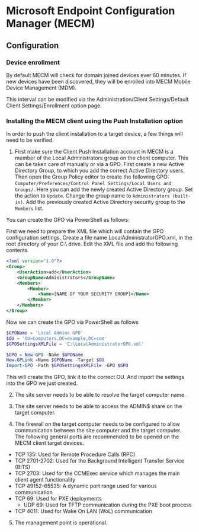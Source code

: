 # Microsoft Endpoint Configuration Manager (MECM)
## Configuration
### Device enrollment
By default MECM will check for domain joined devices ever 60 minutes. If new devices have been discovered, they will be enrolled into MECM Mobile Device Management (MDM).

This interval can be modified via the Administration/Client Settings/Default Client Settings/Enrollment option page.

### Installing the MECM client using the Push Installation option
In order to push the client installation to a target device, a few things will need to be verified.  
  
1. First make sure the Client Push Installation account in MECM is a member of the Local Administrators group on the client computer.
This can be taken care of manually or via a GPO. First create a new Active Directory Group, to which you add the correct Active Directory users.
Then open the Group Policy editor to create the following GPO: `Computer/Preferences/Control Panel Settings/Local Users and Groups/`. Here you can add the newly created Active Directory group.
Set the action to `Update`. Change the group name to `Administrators (built-in)`. Add the previously created Active Directory security group to the `Members` list.  

You can create the GPO via PowerShell as follows:

First we need to prepare the XML file which will contain the GPO configuration settings.
Create a file name LocalAdministratorGPO.xml, in the root directory of your C:\ drive.
Edit the XML file and add the following contents.
```XML
<?xml version="1.0"?>
<Group>
    <UserAction>add</UserAction>
    <GroupName>Administrators</GroupName>
    <Members>
        <Member> 
            <Name>[NAME OF YOUR SECURITY GROUP]</Name>
        </Member>
    </Members>
</Group>
```

Now we can create the GPO via PowerShell as follows
```PowerShell
$GPOName = 'Local Admins GPO'
$OU = 'OU=Computers,DC=example,DC=com'
$GPOSettingsXMLFile = 'C:\LocalAdministratorGPO.xml'

$GPO = New-GPO -Name $GPOName
New-GPLink =Name $GPOName -Target $OU
Import-GPO -Path $GPOSettingsXMLFile -GPO $GPO
```

This will create the GPO, link it to the correct OU. And import the settings into the GPO we just created.


2. The site server needs to be able to resolve the target computer name.  

3. The site server needs to be able to access the ADMIN$ share on the target computer.  

4. The firewall on the target computer needs to be configured to allow communication between the site computer and the target computer.  
The following general ports are recommended to be opened on the MECM client target devices.

- TCP 135: Used for Remote Procedure Calls (RPC)
- TCP 2701-2702: Used for the Background Intelligent Transfer Service (BITS)
- TCP 2703: Used for the CCMExec service which manages the main client agent functionality
- TCP 49152-65535: A dynamic port range used for various communication
- TCP 69: Used for PXE deployments
    - UDP 69: Used for TFTP communication during the PXE boot process
- TCP 4011: Used for Wake On LAN (WoL) communication

5. The management point is operational.